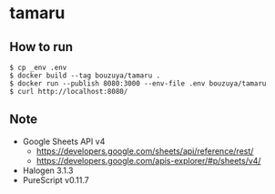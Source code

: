 # tamaru

## How to run

```
$ cp _env .env
$ docker build --tag bouzuya/tamaru .
$ docker run --publish 8080:3000 --env-file .env bouzuya/tamaru
$ curl http://localhost:8080/
```

## Note

- Google Sheets API v4
  - https://developers.google.com/sheets/api/reference/rest/
  - https://developers.google.com/apis-explorer/#p/sheets/v4/
- Halogen 3.1.3
- PureScript v0.11.7
